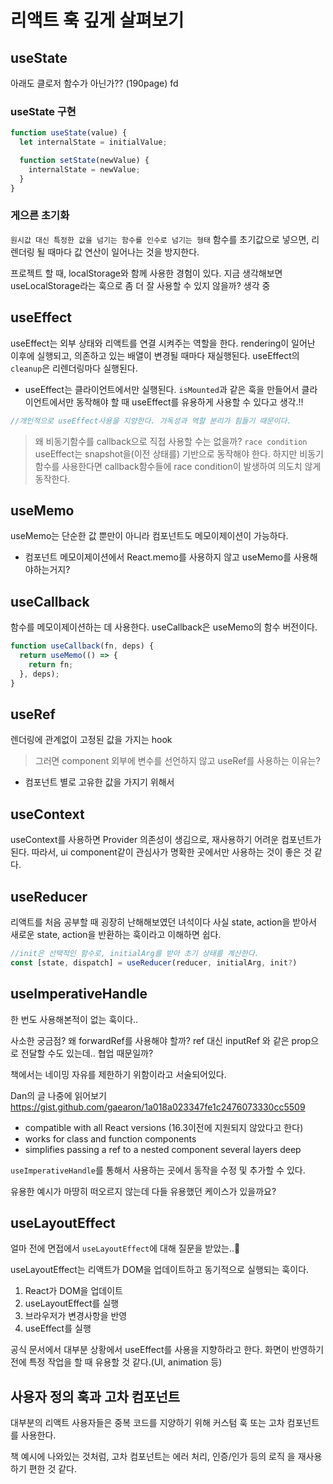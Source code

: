 # 리액트 훅 깊게 살펴보기

## useState

아래도 클로저 함수가 아닌가?? (190page)
fd

### useState 구현

```javascript
function useState(value) {
  let internalState = initialValue;

  function setState(newValue) {
    internalState = newValue;
  }
}
```

### 게으른 초기화

`원시값 대신 특정한 값을 넘기는 함수를 인수로 넘기는 형태`
함수를 초기값으로 넣으면, 리렌더링 될 때마다 값 연산이 일어나는 것을 방지한다.

프로젝트 할 때, localStorage와 함께 사용한 경험이 있다.
지금 생각해보면 useLocalStorage라는 훅으로 좀 더 잘 사용할 수 있지 않을까? 생각 중

## useEffect

useEffect는 외부 상태와 리액트를 연결 시켜주는 역할을 한다.
rendering이 일어난 이후에 실행되고, 의존하고 있는 배열이 변경될 때마다 재실행된다.
useEffect의 `cleanup`은 리렌더링마다 실행된다.

- useEffect는 클라이언트에서만 실행된다.
  `isMounted`과 같은 훅을 만들어서 클라이언트에서만 동작해야 할 때 useEffect를 유용하게 사용할 수 있다고 생각.!!

```javascript
//개인적으로 useEffect사용을 지양한다. 가독성과 역할 분리가 힘들기 때문이다.
```

> 왜 비동기함수를 callback으로 직접 사용할 수는 없을까?
> `race condition`
> useEffect는 snapshot을(이전 상태를) 기반으로 동작해야 한다. 하지만 비동기 함수를 사용한다면 callback함수들에 race condition이 발생하여 의도치 않게 동작한다.

## useMemo

useMemo는 단순한 값 뿐만이 아니라 컴포넌트도 메모이제이션이 가능하다.

- 컴포넌트 메모이제이션에서 React.memo를 사용하지 않고 useMemo를 사용해야하는거지?

## useCallback

함수를 메모이제이션하는 데 사용한다. useCallback은 useMemo의 함수 버전이다.

```javascript
function useCallback(fn, deps) {
  return useMemo(() => {
    return fn;
  }, deps);
}
```

## useRef

렌더링에 관계없이 고정된 값을 가지는 hook

> 그러면 component 외부에 변수를 선언하지 않고 useRef를 사용하는 이유는?

- 컴포넌트 별로 고유한 값을 가지기 위해서

## useContext

useContext를 사용하면 Provider 의존성이 생김으로, 재사용하기 어려운 컴포넌트가 된다.
따라서, ui component같이 관심사가 명확한 곳에서만 사용하는 것이 좋은 것 같다.

## useReducer

리액트를 처음 공부할 때 굉장히 난해해보였던 녀석이다
사실 state, action을 받아서 새로운 state, action을 반환하는 훅이라고 이해하면 쉽다.

```typescript
//init은 선택적인 함수로, initialArg를 받아 초기 상태를 계산한다.
const [state, dispatch] = useReducer(reducer, initialArg, init?)
```

## useImperativeHandle

한 번도 사용해본적이 없는 훅이다..

사소한 궁금점?
왜 forwardRef를 사용해야 할까?
ref 대신 inputRef 와 같은 prop으로 전달할 수도 있는데.. 협업 때문일까?

책에서는 네이밍 자유를 제한하기 위함이라고 서술되어있다.

Dan의 글 나중에 읽어보기
https://gist.github.com/gaearon/1a018a023347fe1c2476073330cc5509

- compatible with all React versions (16.3이전에 지원되지 않았다고 한다)
- works for class and function components
- simplifies passing a ref to a nested component several layers deep

`useImperativeHandle`를 통해서 사용하는 곳에서 동작을 수정 및 추가할 수 있다.

유용한 예시가 마땅히 떠오르지 않는데 다들 유용했던 케이스가 있을까요?

## useLayoutEffect

얼마 전에 면접에서 `useLayoutEffect`에 대해 질문을 받았는..🫠

useLayoutEffect는 리액트가 DOM을 업데이트하고 동기적으로 실행되는 훅이다.

1. React가 DOM을 업데이트
2. useLayoutEffect를 실행
3. 브라우저가 변경사항을 반영
4. useEffect를 실행

공식 문서에서 대부분 상황에서 useEffect를 사용을 지향하라고 한다.
화면이 반영하기 전에 특정 작업을 할 때 유용할 것 같다.(UI, animation 등)

## 사용자 정의 훅과 고차 컴포넌트

대부분의 리액트 사용자들은 중복 코드를 지양하기 위해 커스텀 훅 또는 고차 컴포넌트를 사용한다.

책 예시에 나와있는 것처럼, 고차 컴포넌트는 에러 처리, 인증/인가 등의 로직 을 재사용하기 편한 것 같다.
